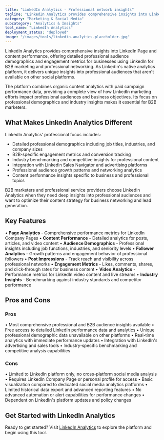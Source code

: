 ```yaml
---
title: "LinkedIn Analytics - Professional network insights"
tagline: "LinkedIn Analytics provides comprehensive insights into LinkedIn Page and content performance, offering detailed professional audience demographics and engagement metrics..."
category: "Marketing & Social Media"
subcategory: "Analytics & Insights"
tool_name: "LinkedIn Analytics"
deployment_status: "deployed"
image: "/images/tools/linkedin-analytics-placeholder.jpg"
---
```


LinkedIn Analytics provides comprehensive insights into LinkedIn Page and content performance, offering detailed professional audience demographics and engagement metrics for businesses using LinkedIn for B2B marketing and professional networking. As LinkedIn's native analytics platform, it delivers unique insights into professional audiences that aren't available on other social platforms.

The platform combines organic content analytics with paid campaign performance data, providing a complete view of how LinkedIn marketing efforts impact professional audiences and business objectives. Its focus on professional demographics and industry insights makes it essential for B2B marketers.

## What Makes LinkedIn Analytics Different

LinkedIn Analytics' professional focus includes:
- Detailed professional demographics including job titles, industries, and company sizes
- B2B-specific engagement metrics and conversion tracking
- Industry benchmarking and competitive insights for professional content
- Integration with LinkedIn Sales Navigator and advertising platforms
- Professional audience growth patterns and networking analytics
- Content performance insights specific to business and professional topics

B2B marketers and professional service providers choose LinkedIn Analytics when they need deep insights into professional audiences and want to optimize their content strategy for business networking and lead generation.

## Key Features

• **Page Analytics** - Comprehensive performance metrics for LinkedIn Company Pages
• **Content Performance** - Detailed analytics for posts, articles, and video content
• **Audience Demographics** - Professional insights including job functions, industries, and seniority levels
• **Follower Analytics** - Growth patterns and engagement behavior of professional followers
• **Post Impressions** - Track reach and visibility across professional networks
• **Engagement Metrics** - Likes, comments, shares, and click-through rates for business content
• **Video Analytics** - Performance metrics for LinkedIn video content and live streams
• **Industry Insights** - Benchmarking against industry standards and competitor performance

## Pros and Cons

### Pros
• Most comprehensive professional and B2B audience insights available
• Free access to detailed LinkedIn performance data and analytics
• Unique professional demographic data unavailable on other platforms
• Real-time analytics with immediate performance updates
• Integration with LinkedIn's advertising and sales tools
• Industry-specific benchmarking and competitive analysis capabilities

### Cons
• Limited to LinkedIn platform only, no cross-platform social media analysis
• Requires LinkedIn Company Page or personal profile for access
• Basic visualization compared to dedicated social media analytics platforms
• Limited historical data export and advanced reporting features
• No advanced automation or alert capabilities for performance changes
• Dependent on LinkedIn's platform updates and policy changes

## Get Started with LinkedIn Analytics

Ready to get started? Visit [LinkedIn Analytics](https://www.linkedin.com/business/insights) to explore the platform and begin using this tool.